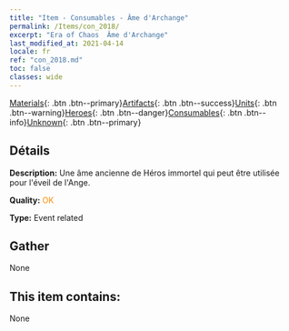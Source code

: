```yaml
---
title: "Item - Consumables - Âme d'Archange"
permalink: /Items/con_2018/
excerpt: "Era of Chaos  Âme d'Archange"
last_modified_at: 2021-04-14
locale: fr
ref: "con_2018.md"
toc: false
classes: wide
---
```

 [Materials](/fr/Items/){: .btn .btn--primary}[Artifacts](/fr/Items/Artifacts/){: .btn .btn--success}[Units](/fr/Items/Units/){: .btn .btn--warning}[Heroes](/fr/Items/Heroes/){: .btn .btn--danger}[Consumables](/fr/Items/Consumables/){: .btn .btn--info}[Unknown](/fr/Items/Unknown/){: .btn .btn--primary}

## Détails
 **Description:** Une âme ancienne de Héros immortel qui peut être utilisée pour l'éveil de l'Ange.

 **Quality:** <span style="color: #FF8C00">OK</span>

 **Type:** Event related

## Gather

  None

## This item contains:

  None

